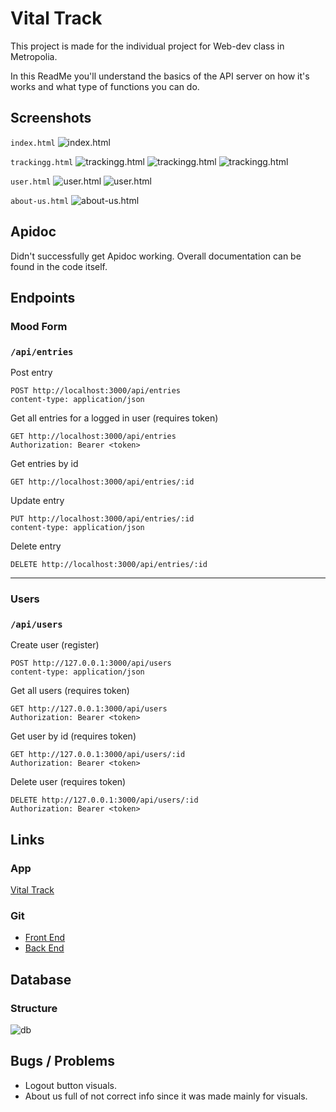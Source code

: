 # Vital Track

This project is made for the individual project for Web-dev class in Metropolia.

In this ReadMe you'll understand the basics of the API server on how it's works and what type of functions you can do.

<!--  -->

## Screenshots

`index.html`
![index.html](/readme-pics/index.png)

`trackingg.html`
![trackingg.html](/readme-pics/mood-form.png)
![trackingg.html](/readme-pics/entries.png)
![trackingg.html](/readme-pics/update-entry.png)

`user.html`
![user.html](/readme-pics/users.png)
![user.html](/readme-pics/user-info.png)

`about-us.html`
![about-us.html](/readme-pics/about-us.png)

<!--  -->

## Apidoc

Didn't successfully get Apidoc working. Overall documentation can be found in the code itself.

<!--  -->

## Endpoints

### Mood Form

### `/api/entries`

Post entry

```
POST http://localhost:3000/api/entries
content-type: application/json
```

Get all entries for a logged in user (requires token)

```
GET http://localhost:3000/api/entries
Authorization: Bearer <token>
```

Get entries by id

```
GET http://localhost:3000/api/entries/:id
```

Update entry

```
PUT http://localhost:3000/api/entries/:id
content-type: application/json
```

Delete entry

```
DELETE http://localhost:3000/api/entries/:id
```

---

### Users

### `/api/users`

Create user (register)

```
POST http://127.0.0.1:3000/api/users
content-type: application/json
```

Get all users (requires token)

```
GET http://127.0.0.1:3000/api/users
Authorization: Bearer <token>
```

Get user by id (requires token)

```
GET http://127.0.0.1:3000/api/users/:id
Authorization: Bearer <token>
```

Delete user (requires token)

```
DELETE http://127.0.0.1:3000/api/users/:id
Authorization: Bearer <token>
```

<!--  -->

## Links

### App
[Vital Track](https://hyte-server.northeurope.cloudapp.azure.com)

### Git
- [Front End](https://github.com/silvamaa/vite/tree/porjekti/vite-project)
- [Back End](https://github.com/silvamaa/hyte-back/tree/projekti)

<!--  -->

## Database

### Structure
![db](/readme-pics/VitalTrack-db-structure.png)

<!--  -->

## Bugs / Problems

- Logout button visuals.
- About us full of not correct info since it was made mainly for visuals.
